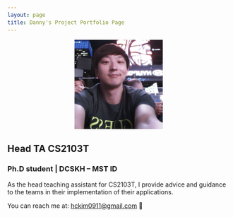 ```yaml
---
layout: page
title: Danny's Project Portfolio Page
---
```

<p align="center">
  <img src="../images/about-us/bluesky0911.png" width="200px">
</p>

## Head TA CS2103T
### Ph.D student | DCSKH – MST ID

As the head teaching assistant for CS2103T, I provide advice and 
guidance to the teams in their implementation of their applications.

You can reach me at: [hckim0911@gmail.com](hckim0911@gmail.com) :love_letter:
